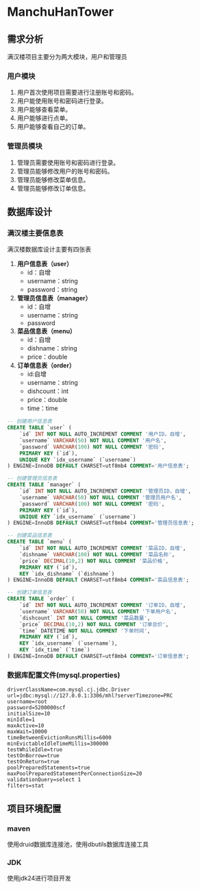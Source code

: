 # ManchuHanTower
## 需求分析
满汉楼项目主要分为两大模块，用户和管理员
### 用户模块
1. 用户首次使用项目需要进行注册账号和密码。
2. 用户能使用账号和密码进行登录。
3. 用户能够查看菜单。
4. 用户能够进行点单。
5. 用户能够查看自己的订单。
### 管理员模块
1. 管理员需要使用账号和密码进行登录。
2. 管理员能够修改用户的账号和密码。
3. 管理员能够修改菜单信息。
4. 管理员能够修改订单信息。

## 数据库设计
### 满汉楼主要信息表
满汉楼数据库设计主要有四张表
1. **用户信息表（user）**
	* id：自增
	* username：string
	* password：string
2. **管理员信息表（manager）**
	* id：自增
	* username：string
	* password
3. **菜品信息表（menu）**
	* id：自增
	* dishname：string
	* price：double
4. **订单信息表（order）**
	* id:自增
	* username：string
	* dishcount：int
	* price：double
	* time：time
```sql
-- 创建用户信息表
CREATE TABLE `user` (
    `id` INT NOT NULL AUTO_INCREMENT COMMENT '用户ID，自增',
    `username` VARCHAR(50) NOT NULL COMMENT '用户名',
    `password` VARCHAR(100) NOT NULL COMMENT '密码',
    PRIMARY KEY (`id`),
    UNIQUE KEY `idx_username` (`username`)
) ENGINE=InnoDB DEFAULT CHARSET=utf8mb4 COMMENT='用户信息表';

-- 创建管理员信息表
CREATE TABLE `manager` (
    `id` INT NOT NULL AUTO_INCREMENT COMMENT '管理员ID，自增',
    `username` VARCHAR(50) NOT NULL COMMENT '管理员用户名',
    `password` VARCHAR(100) NOT NULL COMMENT '密码',
    PRIMARY KEY (`id`),
    UNIQUE KEY `idx_username` (`username`)
) ENGINE=InnoDB DEFAULT CHARSET=utf8mb4 COMMENT='管理员信息表';

-- 创建菜品信息表
CREATE TABLE `menu` (
    `id` INT NOT NULL AUTO_INCREMENT COMMENT '菜品ID，自增',
    `dishname` VARCHAR(100) NOT NULL COMMENT '菜品名称',
    `price` DECIMAL(10,2) NOT NULL COMMENT '菜品价格',
    PRIMARY KEY (`id`),
    KEY `idx_dishname` (`dishname`)
) ENGINE=InnoDB DEFAULT CHARSET=utf8mb4 COMMENT='菜品信息表';

-- 创建订单信息表
CREATE TABLE `order` (
    `id` INT NOT NULL AUTO_INCREMENT COMMENT '订单ID，自增',
    `username` VARCHAR(50) NOT NULL COMMENT '下单用户名',
    `dishcount` INT NOT NULL COMMENT '菜品数量',
    `price` DECIMAL(10,2) NOT NULL COMMENT '订单总价',
    `time` DATETIME NOT NULL COMMENT '下单时间',
    PRIMARY KEY (`id`),
    KEY `idx_username` (`username`),
    KEY `idx_time` (`time`)
) ENGINE=InnoDB DEFAULT CHARSET=utf8mb4 COMMENT='订单信息表';
```

### 数据库配置文件(mysql.properties)
```properties
driverClassName=com.mysql.cj.jdbc.Driver
url=jdbc:mysql://127.0.0.1:3306/mhl?serverTimezone=PRC
username=root
password=5200000scf
initialSize=10
minIdle=1
maxActive=10
maxWait=10000
timeBetweenEvictionRunsMillis=6000
minEvictableIdleTimeMillis=300000
testWhileIdle=true
testOnBorrow=true
testOnReturn=true
poolPreparedStatements=true
maxPoolPreparedStatementPerConnectionSize=20
validationQuery=select 1
filters=stat
```

## 项目环境配置
### maven
使用druid数据库连接池，使用dbutils数据库连接工具
### JDK
使用jdk24进行项目开发
